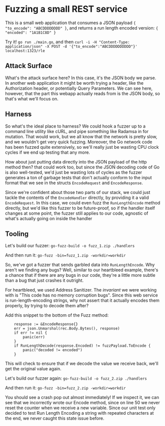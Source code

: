 # Fuzzing a small REST service

This is a small web application that consumes a JSON payload `{ "to_encode": "ABCDDDDDDDD" }`, and returns a run length encoded version: `{ "encoded": "1A1B1C8D" }`

Try it! `go run ./main.go`, and then `curl -i -H "Content-Type: application/json" -X POST -d '{"to_encode":"ABCDDDDDDDDDD"}' localhost:1323/rle`

## Attack Surface

What's the attack surface here? In this case, it's the JSON body we parse. In another web application it might be worth trying a header, like the Authorization header, or potentially Query Parameters. We can see here, however, that the part this webapp actually reads from is the JSON body, so that's what we'll focus on.

## Harness

So what's the ideal place to harness? We could hook a fuzzer up to a command line utility like cURL, and pipe something like Radamsa in for mutation. That would work, but we all know that the network is pretty slow, and we wouldn't get very quick fuzzing. Moreover, the Go network code has been fuzzed quite extensively, so we'll really just be wasting CPU clock cycles if we end up testing that any more.

How about just putting data directly into the JSON payload of the http method then? that could work too, but since the JSON decoding code of Go is also well-tested, we'd just be wasting lots of cycles as the fuzzer generates a ton of garbage tests that don't actually conform to the input format that we see in the structs `EncodeRequest` and `EncodeResponse`.

Since we're confident about those two parts of our stack, we could just tackle the contents of the `EncodeHandler` directly, by providing it a valid `EncodeRequest`. In this case, we could even fuzz the `RunLengthEncode` method directly, but we'd like this fuzzer to be future-proof, so if the handler itself changes at some point, the fuzzer still applies to our code, agnostic of what's actually going on inside the handler

## Tooling

Let's build our fuzzer: `go-fuzz-build -o fuzz_1.zip ./handlers`

And then run it: `go-fuzz -bin=fuzz_1.zip -workdir=workdir`

So, we've got a fuzzer that sends garbled data into `RunLengthEncode`. Why aren't we finding any bugs? Well, similar to our heartbleed example, there's a chance that if there are any bugs in our code, they're a little more subtle than a bug that just crashes it outright.

For heartbleed, we used Address Sanitizer. The _invariant_ we were working with is "This code has no memory corruption bugs". Since this web service is run-length-encoding strings, why not assert that it actually encodes them properly, by trying to decode them after?

Add this snippet to the bottom of the Fuzz method:

```
	response := &EncodeResponse{}
	err = json.Unmarshal(rec.Body.Bytes(), response)
	if err != nil {
		panic(err)
	}
	if RunLengthDecode(response.Encoded) != fuzzPayload.ToEncode {
		panic("decoded != encoded")
	}
```

This will check to ensure that if we decode the value we receive back, we'll get the original value again.

Let's build our fuzzer again: `go-fuzz-build -o fuzz_2.zip ./handlers`

And then run it: `go-fuzz -bin=fuzz_2.zip -workdir=workdir`

You should see a crash pop out almost immediately! If we inspect it, we can see that we incorrectly wrote our Encode method, since on line 50 we never reset the counter when we receive a new variable. Since our unit test only decided to test Run Length Encoding a string with repeated characters at the end, we never caught this state issue before.

